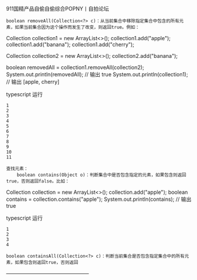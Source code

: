 911国精产品自偷自偷综合POPNY丨自拍论坛

    boolean removeAll(Collection<?> c)：从当前集合中移除指定集合中包含的所有元素，如果当前集合因为这个操作而发生了改变，则返回true。例如：

Collection<String> collection1 = new ArrayList<>();
collection1.add("apple");
collection1.add("banana");
collection1.add("cherry");

Collection<String> collection2 = new ArrayList<>();
collection2.add("banana");

boolean removedAll = collection1.removeAll(collection2);
System.out.println(removedAll);  // 输出 true
System.out.println(collection1);  // 输出 [apple, cherry]

typescript
运行

    1
    2
    3
    4
    5
    6
    7
    8
    9
    10
    11

    查找元素：
        boolean contains(Object o)：判断集合中是否包含指定的元素，如果包含则返回true，否则返回false。比如：

Collection<String> collection = new ArrayList<>();
collection.add("apple");
boolean contains = collection.contains("apple");
System.out.println(contains);  // 输出 true

typescript
运行

    1
    2
    3
    4

    boolean containsAll(Collection<?> c)：判断当前集合是否包含指定集合中的所有元素，如果包含则返回true，否则返回
————————————————
